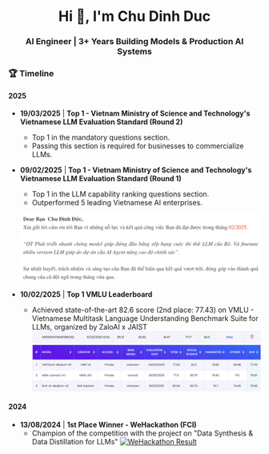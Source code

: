 <h1 align="center">Hi 👋, I'm Chu Dinh Duc</h1>
<h3 align="center">AI Engineer | 3+ Years Building Models & Production AI Systems</h3>

### 🏆 Timeline

#### 2025

-   **19/03/2025** | **Top 1 - Vietnam Ministry of Science and Technology's Vietnamese LLM Evaluation Standard (Round 2)**
    - Top 1 in the mandatory questions section.
    - Passing this section is required for businesses to commercialize LLMs.

-   **09/02/2025** | **Top 1 - Vietnam Ministry of Science and Technology's Vietnamese LLM Evaluation Standard (Round 1)**
    - Top 1 in the LLM capability ranking questions section.
    - Outperformed 5 leading Vietnamese AI enterprises.
    <p align="center">
      <a href="web_link">
        <img src="https://raw.githubusercontent.com/duccd4/duccd4/main/most1.png" alt="LLM Leaderboard" width="650"/>
      </a>
    </p>

-   **10/02/2025** | **Top 1 VMLU Leaderboard**
    - Achieved state-of-the-art 82.6 score (2nd place: 77.43) on VMLU - Vietnamese Multitask Language Understanding Benchmark Suite for LLMs, organized by ZaloAI x JAIST
    [![LLM Leaderboard](https://github.com/duccd4/duccd4/blob/main/vmlu1.png)](web_link)
    [![LLM Leaderboard](https://github.com/duccd4/duccd4/blob/main/vmlu2.png)](web_link)

#### 2024

-   **13/08/2024** | **1st Place Winner - WeHackathon (FCI)**
    - Champion of the competition with the project on "Data Synthesis & Data Distillation for LLMs"
    [![WeHackathon Result](link_1)](link_1)

